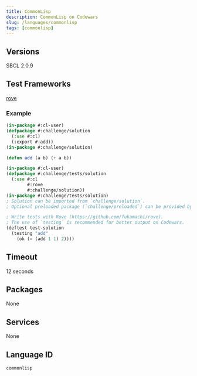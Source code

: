 ```yaml
---
title: CommonLisp
description: CommonLisp on Codewars
slug: /languages/commonlisp
tags: [commonlisp]
---
```



## Versions

SBCL 2.0.9

## Test Frameworks

[rove](https://github.com/fukamachi/rove)

### Example

```lisp
(in-package #:cl-user)
(defpackage #:challenge/solution
  (:use #:cl)
  (:export #:add))
(in-package #:challenge/solution)

(defun add (a b) (+ a b))
```
```lisp
(in-package #:cl-user)
(defpackage #:challenge/tests/solution
  (:use #:cl
        #:rove
        #:challenge/solution))
(in-package #:challenge/tests/solution)
; Solution can be imported from `challenge/solution`.
; Optional preloaded package (`challenge/preloaded`) can be provided by kata authors.

; Write tests with Rove (https://github.com/fukamachi/rove).
; The use of `testing` is recommended for better output on Codewars.
(deftest test-solution
  (testing "add"
    (ok (= (add 1 1) 2))))
```

## Timeout

12 seconds

## Packages

None

## Services

None

## Language ID

`commonlisp`
